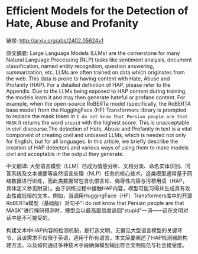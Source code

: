 # Efficient Models for the Detection of Hate, Abuse and Profanity

链接: http://arxiv.org/abs/2402.05624v1

原文摘要:
Large Language Models (LLMs) are the cornerstone for many Natural Language
Processing (NLP) tasks like sentiment analysis, document classification, named
entity recognition, question answering, summarization, etc. LLMs are often
trained on data which originates from the web. This data is prone to having
content with Hate, Abuse and Profanity (HAP). For a detailed definition of HAP,
please refer to the Appendix. Due to the LLMs being exposed to HAP content
during training, the models learn it and may then generate hateful or profane
content. For example, when the open-source RoBERTa model (specifically, the
RoBERTA base model) from the HuggingFace (HF) Transformers library is prompted
to replace the mask token in `I do not know that Persian people are that MASK`
it returns the word `stupid` with the highest score. This is unacceptable in
civil discourse.The detection of Hate, Abuse and Profanity in text is a vital
component of creating civil and unbiased LLMs, which is needed not only for
English, but for all languages. In this article, we briefly describe the
creation of HAP detectors and various ways of using them to make models civil
and acceptable in the output they generate.

中文翻译:
大型语言模型（LLM）已成为情感分析、文档分类、命名实体识别、问答系统及文本摘要等自然语言处理（NLP）任务的核心技术。这类模型通常基于网络数据进行训练，而此类数据常包含仇恨言论、侮辱性内容与污秽用语（HAP，具体定义参见附录）。由于训练过程中接触HAP内容，模型可能习得并生成具有攻击性或低俗的文本。例如，当调用HuggingFace（HF）Transformers库中的开源RoBERTa模型（基础版）对句子"I do not know that Persian people are that MASK"进行掩码预测时，模型会以最高置信度返回"stupid"一词——这在文明对话中是不可接受的。  

构建文本中HAP内容的检测机制，是打造文明、无偏见大型语言模型的关键环节，且该需求不仅限于英语，适用于所有语言。本文简要阐述了HAP检测器的构建方法，以及如何通过多种技术手段确保模型输出符合文明规范与社会接受度。
